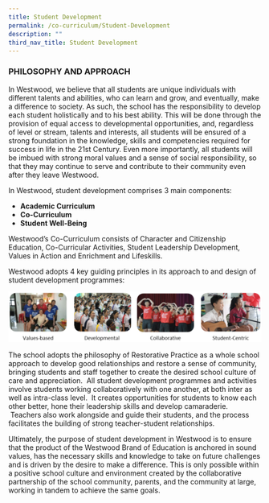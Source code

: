 ```yaml
---
title: Student Development
permalink: /co-curriculum/Student-Development
description: ""
third_nav_title: Student Development
---
```

### PHILOSOPHY AND APPROACH

In Westwood, we believe that all students are unique individuals with different talents and abilities, who can learn and grow, and eventually, make a difference to society. As such, the school has the responsibility to develop each student holistically and to his best ability. This will be done through the provision of equal access to developmental opportunities, and, regardless of level or stream, talents and interests, all students will be ensured of a strong foundation in the knowledge, skills and competencies required for success in life in the 21st Century. Even more importantly, all students will be imbued with strong moral values and a sense of social responsibility, so that they may continue to serve and contribute to their community even after they leave Westwood.

  

In Westwood, student development comprises 3 main components:

*   **Academic Curriculum**
*   **Co-Curriculum**
*   **Student Well-Being**

Westwood’s Co-Curriculum consists of Character and Citizenship Education, Co-Curricular Activities, Student Leadership Development, Values in Action and Enrichment and Lifeskills.

Westwood adopts 4 key guiding principles in its approach to and design of student development programmes:

![](/images/student%20development.png)

The school adopts the philosophy of Restorative Practice as a whole school approach to develop good relationships and restore a sense of community, bringing students and staff together to create the desired school culture of care and appreciation.  All student development programmes and activities involve students working collaboratively with one another, at both inter as well as intra-class level.  It creates opportunities for students to know each other better, hone their leadership skills and develop camaraderie.  Teachers also work alongside and guide their students, and the process facilitates the building of strong teacher-student relationships.  

  

Ultimately, the purpose of student development in Westwood is to ensure that the product of the Westwood Brand of Education is anchored in sound values, has the necessary skills and knowledge to take on future challenges and is driven by the desire to make a difference. This is only possible within a positive school culture and environment created by the collaborative partnership of the school community, parents, and the community at large, working in tandem to achieve the same goals.